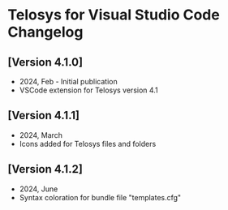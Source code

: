 # Telosys for Visual Studio Code Changelog

## [Version 4.1.0]
- 2024, Feb - Initial publication 
- VSCode extension for Telosys version 4.1 

## [Version 4.1.1]
- 2024, March 
- Icons added for Telosys files and folders

## [Version 4.1.2]
- 2024, June 
- Syntax coloration for bundle file "templates.cfg"

